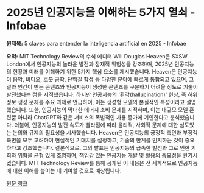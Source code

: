 # 2025년 인공지능을 이해하는 5가지 열쇠 - Infobae

**원제목:** 5 claves para entender la inteligencia artificial en 2025 - Infobae

**요약:** MIT Technology Review의 수석 에디터 Will Douglas Heaven은 SXSW London에서 인공지능의 놀라운 발전과 잠재적 위험성을 강조하며, 2025년 인공지능의 현황과 미래를 이해하기 위한 5가지 핵심 요소를 제시했습니다.  Heaven은 인공지능이 음악, 비디오, 로봇 공학, 단백질 합성 등 다양한 분야에 빠르게 통합되고 있으며,  그 결과 인간이 만든 콘텐츠와 인공지능이 생성한 콘텐츠를 구분하기 어려울 정도로 기술이 발전했다는 점을 지적했습니다.  하지만 인공지능의 '환각(hallucination)' 현상, 즉 허위 정보 생성 문제를 주요 과제로 언급하며, 이는 생성형 모델의 본질적인 특성이라고 설명했습니다.  또한, 인공지능의 막대한 에너지 소비 문제를 지적하며,  이는 대규모 모델 훈련뿐 아니라  ChatGPT와 같은 서비스의  폭발적인 사용 증가에 기인한다고 분석했습니다.  더불어, 인공지능의 발전 속도가 빨라짐에 따라  윤리적, 사회적 문제에 대한 심도있는 논의와  규제의 필요성을 시사했습니다.  Heaven은  인공지능의 긍정적 측면과 부정적 측면을 모두 고려하여 현실적인 기대치를 설정하고, 기술의 한계를 인지하는 것이 중요하다고 강조했습니다.  결론적으로, 그의 발표는 인공지능의 급속한 발전과 그로 인한 기회와 위협을 균형 있게 조명하며, 책임감 있는 인공지능 개발 및 활용의 중요성을 환기시켰습니다.  MIT Technology Review를 통해 공개된 이 내용은 전 세계적으로 인공지능에 대한 이해를 높이는 데 기여할 것으로 예상됩니다.

[원문 링크](https://www.infobae.com/tecno/2025/07/23/5-claves-para-entender-la-inteligencia-artificial-en-2025/)
